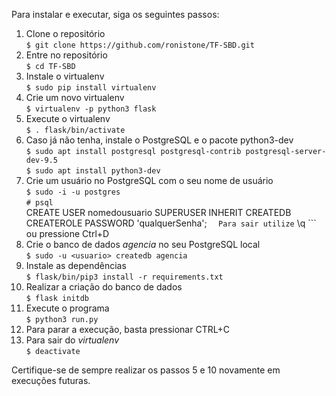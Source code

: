 Para instalar e executar, siga os seguintes passos:  

1. Clone o repositório  
        ```
        $ git clone https://github.com/ronistone/TF-SBD.git
        ```
2. Entre no repositório  
        ```
        $ cd TF-SBD
        ```
3. Instale o virtualenv  
        ```
        $ sudo pip install virtualenv
        ```
4. Crie um novo virtualenv  
        ```
        $ virtualenv -p python3 flask
        ```
5. Execute o virtualenv  
        ```
        $ . flask/bin/activate
        ```
6. Caso já não tenha, instale o PostgreSQL e o pacote python3-dev  
        ```
        $ sudo apt install postgresql postgresql-contrib postgresql-server-dev-9.5
        ```  
        ```
        $ sudo apt install python3-dev
        ```  
7. Crie um usuário no PostgreSQL com o seu nome de usuário  
        ```
        $ sudo -i -u postgres
        ```   
        ```
        # psql  
        ```  
        CREATE USER nomedousuario SUPERUSER INHERIT CREATEDB CREATEROLE PASSWORD 'qualquerSenha'; 
        ```  
        Para sair utilize ``` \q ``` ou pressione Ctrl+D
8. Crie o banco de dados *agencia* no seu PostgreSQL local   
        ```
        $ sudo -u <usuario> createdb agencia
        ```
9. Instale as dependências  
        ```
        $ flask/bin/pip3 install -r requirements.txt
        ```
10. Realizar a criação do banco de dados  
        ```
        $ flask initdb  
        ```  
11. Execute o programa   
        ```
        $ python3 run.py  
        ```  
12. Para parar a execução, basta pressionar CTRL+C  
13. Para sair do *virtualenv*  
        ```
        $ deactivate
        ```

Certifique-se de sempre realizar os passos 5 e 10 novamente em execuções futuras.
